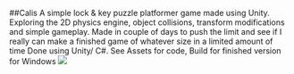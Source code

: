 ##Calis
 A simple lock & key puzzle platformer game made using Unity. Exploring the 2D physics engine, object collisions, transform modifications and simple gameplay.
Made in couple of days to push the limit and see if I really can make a finished game of whatever size in a limited amount of time
Done using Unity/ C#.
See Assets for code, Build for finished version for Windows
 ![](http://i.imgur.com/rTeeZqh.png?raw=true)
